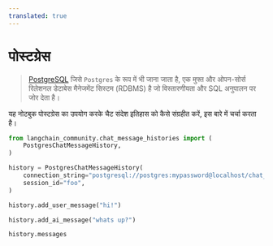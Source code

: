 ```yaml
---
translated: true
---
```


# पोस्टग्रेस

>[PostgreSQL](https://en.wikipedia.org/wiki/PostgreSQL) जिसे `Postgres` के रूप में भी जाना जाता है, एक मुफ्त और ओपन-सोर्स रिलेशनल डेटाबेस मैनेजमेंट सिस्टम (RDBMS) है जो विस्तारणीयता और SQL अनुपालन पर जोर देता है।

यह नोटबुक पोस्टग्रेस का उपयोग करके चैट संदेश इतिहास को कैसे संग्रहीत करें, इस बारे में चर्चा करता है।

```python
from langchain_community.chat_message_histories import (
    PostgresChatMessageHistory,
)

history = PostgresChatMessageHistory(
    connection_string="postgresql://postgres:mypassword@localhost/chat_history",
    session_id="foo",
)

history.add_user_message("hi!")

history.add_ai_message("whats up?")
```

```python
history.messages
```
